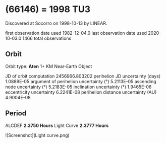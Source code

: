 # (66146) = 1998 TU3

Discovered at Socorro on 1998-10-13 by LINEAR.

first observation date used	1982-12-04.0
last observation date used	2020-10-03.0
1466 total observations

## Orbit

Orbit type: **Aten**
1+ KM Near-Earth Object

JD of orbit computation			2456966.803202
perihelion JD uncertainty (days)	1.0889E-05
argument of perihelion uncertainty (°)	5.2113E-05
ascending node uncertainty (°)		5.2183E-05
inclination uncertainty (°)		1.9465E-06
eccentricity uncertainty		6.2241E-08
perihelion distance uncertainty (AU)	4.9004E-08

## Period
ALCDEF 		**2.3750 Hours**
Light Curve	**2.3777 Hours**

![Screenshot](Light curve.png)
